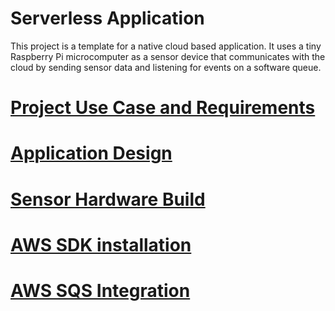 # Serverless Application
This project is a template for a native cloud based application. It uses a tiny Raspberry Pi microcomputer as a sensor device that communicates with the cloud by sending sensor data and listening for events on a software queue.
# [Project Use Case and Requirements](Use-case.md)
# [Application Design](Rpi-sensor2.md)
# [Sensor Hardware Build](Rpi-sensor.md)
# [AWS SDK installation](SDK-install.md)
# [AWS SQS Integration](SQS-Integration.md)
